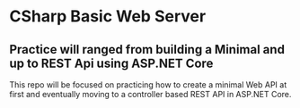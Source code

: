 # CSharp Basic Web Server
## Practice will ranged from building a Minimal and up to REST Api using ASP.NET Core
This repo will be focused on practicing how to create a minimal Web API at first and eventually moving to a controller based REST API in ASP.NET Core.
